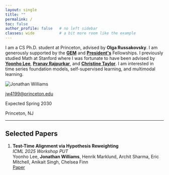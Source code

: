 ```yaml
---
layout: single
title: ""
permalink: /
toc: false
author_profile: false   # no left sidebar
classes: wide           # a bit more room like the example
---
```


<div class="about-grid">
  <div class="about-text" markdown="1">

I am a CS Ph.D. student at Princeton, advised by **Olga Russakovsky**. I am generously supported by the [**GEM**](https://www.gemfellowship.org/gem-fellowship-program/) and [**President's**](https://gradschool.princeton.edu/financial-support/fellowships/princeton-fellowships/presidents-fellowship) Fellowships. I previously studied Math at Stanford where I was fortunate to have been advised by [**Yoonho Lee**](https://yoonholee.com/), [**Pranav Rajpurkar**](https://pranavrajpurkar.com/), and [**Christine Taylor**](https://mathematics.stanford.edu/people/christine-taylor). I am interested in time series foundation models, self-supervised learning, and multimodal learning.

  </div>

  <div class="about-photo">
    <img src="{{ '/assets/images/headshot.jpg' | relative_url }}" alt="Jonathan Williams" class="profile-pic">
    <div class="about-meta">
      <p><a href="mailto:jw4199@princeton.edu">jw4199@princeton.edu</a></p>
      <p>Expected Spring 2030</p>
      <p>Princeton, NJ</p>
    </div>
  </div>
</div>

---

## Selected Papers

1. **Test-Time Alignment via Hypothesis Reweighting**  
   *ICML 2025 Workshop PUT*  
   Yoonho Lee, **Jonathan Williams**, Henrik Marklund, Archit Sharma, Eric Mitchell, Anikait Singh, Chelsea Finn  
   [Paper](https://arxiv.org/abs/2412.08812)